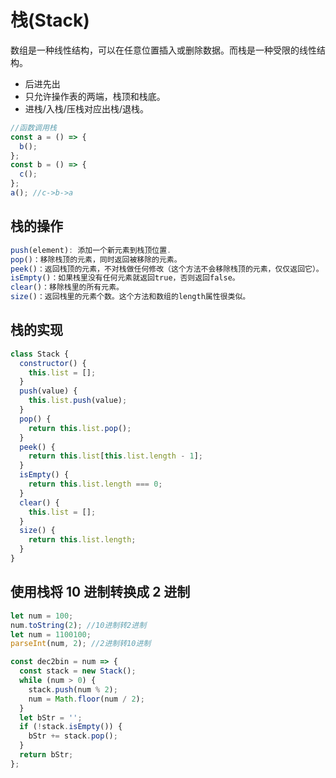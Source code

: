 # 栈(Stack)

数组是一种线性结构，可以在任意位置插入或删除数据。而栈是一种受限的线性结构。

- 后进先出
- 只允许操作表的两端，栈顶和栈底。
- 进栈/入栈/压栈对应出栈/退栈。

```js
//函数调用栈
const a = () => {
  b();
};
const b = () => {
  c();
};
a(); //c->b->a
```

## 栈的操作

```js
push(element): 添加一个新元素到栈顶位置.
pop()：移除栈顶的元素，同时返回被移除的元素。
peek()：返回栈顶的元素，不对栈做任何修改（这个方法不会移除栈顶的元素，仅仅返回它）。
isEmpty()：如果栈里没有任何元素就返回true，否则返回false。
clear()：移除栈里的所有元素。
size()：返回栈里的元素个数。这个方法和数组的length属性很类似。
```

## 栈的实现

```js
class Stack {
  constructor() {
    this.list = [];
  }
  push(value) {
    this.list.push(value);
  }
  pop() {
    return this.list.pop();
  }
  peek() {
    return this.list[this.list.length - 1];
  }
  isEmpty() {
    return this.list.length === 0;
  }
  clear() {
    this.list = [];
  }
  size() {
    return this.list.length;
  }
}
```

## 使用栈将 10 进制转换成 2 进制

```js
let num = 100;
num.toString(2); //10进制转2进制
let num = 1100100;
parseInt(num, 2); //2进制转10进制
```

```js
const dec2bin = num => {
  const stack = new Stack();
  while (num > 0) {
    stack.push(num % 2);
    num = Math.floor(num / 2);
  }
  let bStr = '';
  if (!stack.isEmpty()) {
    bStr += stack.pop();
  }
  return bStr;
};
```
